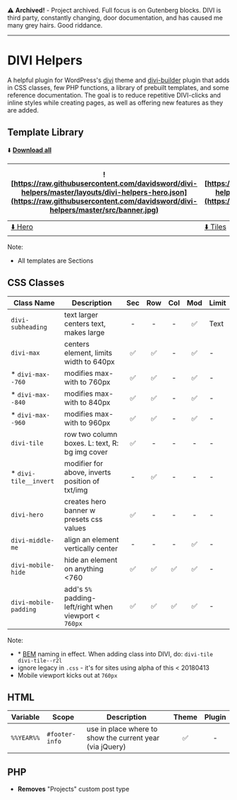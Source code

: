 ⚠️ **Archived!** - Project archived. Full focus is on Gutenberg blocks. DIVI is third party, constantly changing, door documentation, and has caused me many grey hairs. Good riddance.

---

# DIVI Helpers

A helpful plugin for WordPress's [divi](https://www.elegantthemes.com/gallery/divi/) theme and  [divi-builder](https://www.elegantthemes.com/plugins/divi-builder/) plugin that adds in CSS classes, few PHP functions, a library of prebuilt templates, and some reference documentation. The goal is to reduce repetitive DIVI-clicks and inline styles while creating pages, as well as offering new features as they are added.

## Template Library

⬇️   **[Download all](https://raw.githubusercontent.com/davidsword/divi-helpers/master/layouts/divi-helpers-all.json)**

| ![https://raw.githubusercontent.com/davidsword/divi-helpers/master/layouts/divi-helpers-hero.json](https://raw.githubusercontent.com/davidsword/divi-helpers/master/src/banner.jpg)  | ![https://raw.githubusercontent.com/davidsword/divi-helpers/master/layouts/divi-helpers-tiles.json](https://raw.githubusercontent.com/davidsword/divi-helpers/master/src/tiles.jpg) | ![https://raw.githubusercontent.com/davidsword/divi-helpers/master/layouts/divi-helpers-cta.json](https://raw.githubusercontent.com/davidsword/divi-helpers/master/src/cta.jpg) | ![https://raw.githubusercontent.com/davidsword/divi-helpers/master/layouts/divi-helpers-text-heavy.json](https://raw.githubusercontent.com/davidsword/divi-helpers/master/src/textheavy.jpg) |
| ------------- | ----- | ----- | ----- |
| [⬇️ Hero](https://raw.githubusercontent.com/davidsword/divi-helpers/master/layouts/divi-helpers-hero.json)  | [⬇️ Tiles](https://raw.githubusercontent.com/davidsword/divi-helpers/master/layouts/divi-helpers-tiles.json) | [⬇️ CTA](https://raw.githubusercontent.com/davidsword/divi-helpers/master/layouts/divi-helpers-cta.json) | [⬇️ Text Heavy](https://raw.githubusercontent.com/davidsword/divi-helpers/master/layouts/divi-helpers-text-heavy.json) |

Note:

* All templates are Sections

## CSS Classes

| Class Name  | Description | Sec | Row | Col | Mod | Limit |
| ------------- | ----- | :-----: | :-----: | :-----: | :-----: | ----- |
| `divi-subheading`  | text larger centers text, makes large | -  | - | -  | ✅  | Text |
| `divi-max` | centers element, limits width to 640px | ✅  | ✅ | -  | ✅  | - |
| * `divi-max--760`  | modifies max-with to 760px | ✅  | ✅ | -  | ✅  | - |
| * `divi-max--840`  | modifies max-with to 840px | ✅  | ✅ | -  | ✅  | - |
| * `divi-max--960`  | modifies max-with to 960px | ✅  | ✅ | -  | ✅  | - |
| `divi-tile` | row two column boxes. L: text, R: bg img cover | ✅  | - | -  | - | - |
| * `divi-tile__invert` | modifier for above, inverts position of txt/img | -  | ✅ | -  | - | - |
| `divi-hero`  | creates hero banner w presets css values | ✅   | - | -  | - | - |
| `divi-middle-me`  | align an element vertically center | -  | - | -  | ✅  | - |
| `divi-mobile-hide` | hide an element on anything <760 | ✅  | ✅  | ✅  | ✅  | -  |
| `divi-mobile-padding`  | add's `5%` padding-left/right when viewport < `760px` | ✅  | ✅  | ✅  | ✅  | - |

Note:

* \* [BEM](http://getbem.com/naming/) naming in effect. When adding class into DIVI, do: `divi-tile divi-tile--r2l`
* ignore legacy in `.css` - it's for sites using alpha of this < 20180413
* Mobile viewport kicks out at `760px`

## HTML

| Variable | Scope | Description | Theme | Plugin |
| ------------- | --- | ----- | :---: | :---: |
| `%%YEAR%%`  | `#footer-info` | use in place where to show the current year (via jQuery) | ✅  | - |

## PHP

* **Removes** "Projects" custom post type
